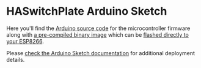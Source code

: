 # HASwitchPlate Arduino Sketch

Here you'll find the [Arduino source code](./HASwitchPlate/HASwitchPlate.ino) for the microcontroller firmware along with [a pre-compiled binary image](https://github.com/aderusha/HASwitchPlate/raw/master/Arduino_Sketch/HASwitchPlate.ino.d1_mini.bin) which can be [flashed directly to your ESP8266](../Documentation/01_Arduino_Sketch.md#nodemcu-flasher).  

Please [check the Arduino Sketch documentation](../Documentation/01_Arduino_Sketch.md) for additional deployment details.